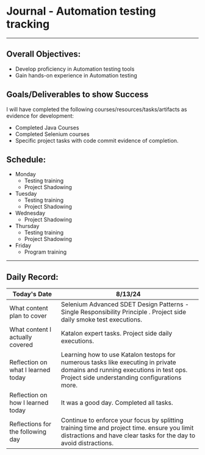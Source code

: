# Journal - Automation testing tracking

---

## Overall Objectives:

[//]: # (The example\(s\) below should be specifics of the content that you plan on covering over the course of the 2 week learning period.  Additionally, they should be based directly on feedback from your manager.)
- Develop proficiency in Automation testing tools
- Gain hands-on experience in Automation testing

## Goals/Deliverables to show Success
I will have completed the following courses/resources/tasks/artifacts as evidence for development:

[//]: # (The example\(s\) below are EXHAUSTIVE, and should be attinable within the scope of the two weeks. You can have stretch goals if you like, but be reasonable with yourself in terms of what is a fair workload)
- Completed Java Courses
- Completed Selenium courses
- Specific project tasks with code commit evidence of completion.

## Schedule:

[//]: # (Complete this outline to show what you plan on covering each day - remember however, that this will likely change depending on your pprogress.  That is fine - just update it when you need to!)

- Monday
    - Testing training
    - Project Shadowing
- Tuesday
    - Testing training
    - Project Shadowing
- Wednesday
    - Project Shadowing
- Thursday
    - Testing training
    - Project Shadowing
- Friday
    - Program training

--- 
## Daily Record:
[//]: # (You’ll make one of these each day - just copy, paste, and edit the entry, keeping the most recent post at the top of this page. 
This reflection is what you’ll use to share out each day at standup.  
Remember however, that it is a guide only, and should be used accordingly.)

[//]: # (***Lastly, please remember that this daily record is for you.  
While your coaches will use it as a soft point of accountability, 
you should use it only as much as it supports your reflections in learning.
Sentences, bullet points, paragraphs, copy and pastes are welcome!***)

| Today's Date  | 8/13/24                                                                                                                                                                      | 
|---|------------------------------------------------------------------------------------------------------------------------------------------------------------------------------|
| What content plan to cover  | Selenium Advanced SDET Design Patterns - Single Responsibility Principle . Project side daily smoke test executions.                                                         |   
| What content I actually covered | Katalon expert tasks. Project side daily executions.                                                                                                                         |  
| Reflection on what I learned today | Learning how to use Katalon testops for numerous tasks like executing in private domains and running executions in test ops. Project side understanding configurations more. |   
| Reflection on how I learned today | It was a good day. Completed all tasks.                                                                                                                                      |
| Reflections for the following day| Continue to enforce your focus by splitting training time and project time. ensure you limit distractions and have clear tasks for the day to avoid distractions.            